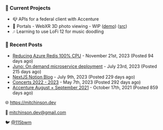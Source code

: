 ### 📌 Current Projects
- 📪 APIs for a federal client with Accenture
- 📸 Portals - WebXR 3D photo viewing - WIP ([demo](https://portals.mitchinson.dev/)) ([src](https://github.com/bmitchinson/vr-jpg-viewer-webxr))
- 🎶 Learning to use LoFi 12 for music doodling

### 📝 Recent Posts

- [Reducing Azure Redis 100% CPU](https://blog.mitchinson.dev/redis-cpu) - November 21st, 2023 (Posted 94 days ago)
- [Juno: On demand microservice deployment](https://blog.mitchinson.dev/juno) - July 23rd, 2023 (Posted 215 days ago)
- [NextJS Notion Blog](https://blog.mitchinson.dev/blog-2023) - July 9th, 2023 (Posted 229 days ago)
- [Concerts 2022 - 2023](https://blog.mitchinson.dev/concerts-2023) - May 7th, 2023 (Posted 292 days ago)
- [Accenture August + September 2021](https://blog.mitchinson.dev/pillar/aug-sep-21) - October 17th, 2021 (Posted 859 days ago)

🌐 https://mitchinson.dev

💌 mitchinson.dev@gmail.com

🐦 [@115bwm](https://twitter.com/115bwm)